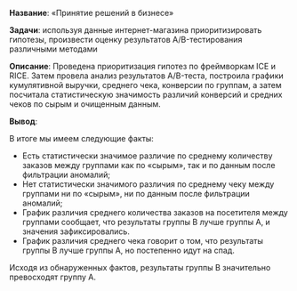 **Название**: «Принятие решений в бизнесе»

**Задачи**: используя данные интернет-магазина приоритизировать гипотезы, произвести оценку результатов A/B-тестирования различными методами

**Описание**: Проведена приоритизация гипотез по фреймворкам ICE и RICE. Затем провела анализ результатов A/B-теста, построила графики кумулятивной выручки, среднего чека, конверсии по группам, а затем посчитала статистическую значимость различий конверсий и средних чеков по сырым и очищенным данным. 

**Вывод**:

В итоге мы имеем следующие факты:

- Есть статистически значимое различие по среднему количеству заказов между группами как по «сырым», так и по данным после фильтрации аномалий;
- Нет статистически значимого различия по среднему чеку между группами ни по «сырым», ни по данным после фильтрации аномалий;
- График различия среднего количества заказов на посетителя между группами сообщает, что результаты группы B лучше группы A, и значения зафиксировались.
- График различия среднего чека говорит о том, что результаты группы B лучше группы A, но постепенно идут на спад.

Исходя из обнаруженных фактов, результаты группы B значительно превосходят группу A.
